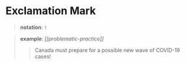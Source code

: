 # Exclamation Mark

> **notation**: `!`

> **example**: _[[problematic-practice]]_
>
> > Canada must prepare for a possible new wave of COVID-19 cases!
